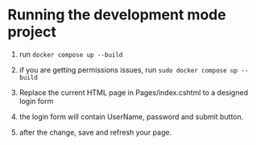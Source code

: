 # Running the development mode project

1. run `docker compose up --build`
2. if you are getting permissions issues, run `sudo docker compose up --build`

3. Replace the current HTML page in Pages/index.cshtml to a designed login form
4. the login form will contain UserName, password and submit button.
5. after the change, save and refresh your page.
